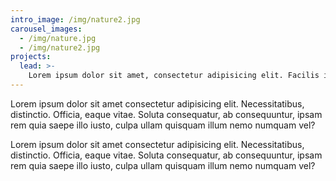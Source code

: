 ```yaml
---
intro_image: /img/nature2.jpg
carousel_images:
  - /img/nature.jpg
  - /img/nature2.jpg
projects:
  lead: >-
    Lorem ipsum dolor sit amet, consectetur adipisicing elit. Facilis illo molestiae quidem totam quo labore facere ex quasi aspernatur sapiente!
---
```


Lorem ipsum dolor sit amet consectetur adipisicing elit. Necessitatibus, distinctio. Officia, eaque vitae. Soluta consequatur, ab consequuntur, ipsam rem quia saepe illo iusto, culpa ullam quisquam illum nemo numquam vel?

Lorem ipsum dolor sit amet consectetur adipisicing elit. Necessitatibus, distinctio. Officia, eaque vitae. Soluta consequatur, ab consequuntur, ipsam rem quia saepe illo iusto, culpa ullam quisquam illum nemo numquam vel?
